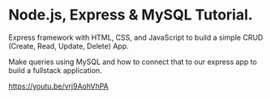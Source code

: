 # Node.js, Express & MySQL Tutorial.


Express framework with HTML, CSS, and JavaScript to build a simple CRUD (Create, Read, Update, Delete) App.


Make queries using MySQL and how to connect that to our express app to build a fullstack application.


https://youtu.be/vrj9AohVhPA
